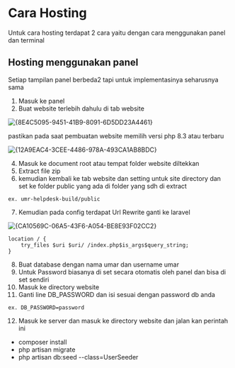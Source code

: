 # Cara Hosting
Untuk cara hosting terdapat 2 cara yaitu dengan cara menggunakan panel dan terminal

## Hosting menggunakan panel
Setiap tampilan panel berbeda2 tapi untuk implementasinya seharusnya sama
1. Masuk ke panel
2. Buat website terlebih dahulu di tab website

![{8E4C5095-9451-41B9-8091-6D5DD23A4461}](https://github.com/user-attachments/assets/bd65f300-0e2b-4a78-b7b7-002575204754)


pastikan pada saat pembuatan website memilih versi php 8.3 atau terbaru

![{12A9EAC4-3CEE-4486-978A-493CA1AB8BDC}](https://github.com/user-attachments/assets/e97bbb11-49e6-4d16-b49c-99b006a75a1e)


4. Masuk ke document root atau tempat folder website diltekkan
5. Extract file zip
6. kemudian kembali ke tab website dan setting untuk site directory dan set ke folder public yang ada di folder yang sdh di extract
```
ex. umr-helpdesk-build/public
```
7. Kemudian pada config terdapat Url Rewrite ganti ke laravel


![{CA10569C-06A5-43F6-A054-BE8E93F02CC2}](https://github.com/user-attachments/assets/0098bc9d-7740-4cc9-b1ea-d2f065db9c70)


```
location / {  
	try_files $uri $uri/ /index.php$is_args$query_string;  
}
```
8. Buat database dengan nama umar dan username umar
9. Untuk Password biasanya di set secara otomatis oleh panel dan bisa di set sendiri
10. Masuk ke directory website
11. Ganti line DB_PASSWORD dan isi sesuai dengan password db anda
```
ex. DB_PASSWORD=password
```
12. Masuk ke server dan masuk ke directory website dan jalan kan perintah ini
   - composer install
   - php artisan migrate
   - php artisan db:seed --class=UserSeeder
